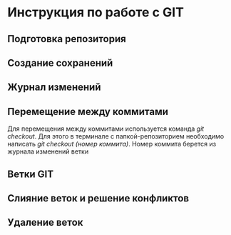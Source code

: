 # Инструкция по работе с GIT

## Подготовка репозитория

## Создание сохранений

## Журнал изменений

## Перемещение между коммитами


Для перемещения между коммитами используется команда *git checkout*. Для этого в терминале с папкой-репозиторием необходимо написать *git checkout (номер коммита)*. Номер коммита берется из журнала изменений ветки
## Ветки GIT

## Слияние веток и решение конфликтов

## Удаление веток